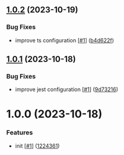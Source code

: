 ## [1.0.2](https://github.com/d3p1/client-ts-template/compare/v1.0.1...v1.0.2) (2023-10-19)


### Bug Fixes

* improve ts configuration [[#1](https://github.com/d3p1/client-ts-template/issues/1)] ([b4d622f](https://github.com/d3p1/client-ts-template/commit/b4d622f2524a9f3f3a1766133e6c750840a456a1))

## [1.0.1](https://github.com/d3p1/client-ts-template/compare/v1.0.0...v1.0.1) (2023-10-18)


### Bug Fixes

* improve jest configuration [[#1](https://github.com/d3p1/client-ts-template/issues/1)] ([9d73216](https://github.com/d3p1/client-ts-template/commit/9d732167d1ed05d30a342ad1ce0df9801cf962e0))

# 1.0.0 (2023-10-18)


### Features

* init [[#1](https://github.com/d3p1/client-ts-template/issues/1)] ([1224361](https://github.com/d3p1/client-ts-template/commit/12243610e4f77df93337a70414f76ac8f27b649b))
